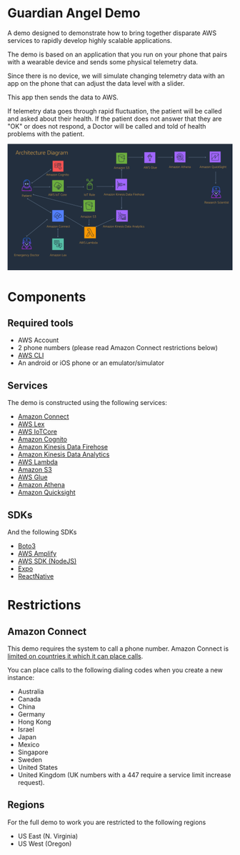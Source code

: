 # Guardian Angel Demo

A demo designed to demonstrate how to bring together disparate AWS services to rapidly develop highly scalable applications.

The demo is based on an application that you run on your phone that pairs with a wearable device and sends some physical telemetry data.

Since there is no device, we will simulate changing telemetry data with an app on the phone that can adjust the data level with a slider.

This app then sends the data to AWS.

If telemetry data goes through rapid fluctuation, the patient will be called and asked about their health.  If the patient does not answer that they are "OK" or does not respond, a Doctor will be called and told of health problems with the patient.

![Architecture](./images/arch.png)
 
# Components

## Required tools

- AWS Account
- 2 phone numbers (please read Amazon Connect restrictions below)
- [AWS CLI](https://aws.amazon.com/cli/)
- An android or iOS phone or an emulator/simulator

## Services
The demo is constructed using the following services:

- [Amazon Connect](https://aws.amazon.com/connect/)
- [AWS Lex](https://aws.amazon.com/connect/)
- [AWS IoTCore](https://aws.amazon.com/iot/)
- [Amazon Cognito](https://aws.amazon.com/cognito/)
- [Amazon Kinesis Data Firehose](https://aws.amazon.com/kinesis/data-firehose/)
- [Amazon Kinesis Data Analytics](https://aws.amazon.com/kinesis/data-analytics/)
- [AWS Lambda](https://aws.amazon.com/lambda/)
- [Amazon S3](https://aws.amazon.com/s3/)
- [AWS Glue](https://aws.amazon.com/glue/)
- [Amazon Athena](https://aws.amazon.com/athena/)
- [Amazon Quicksight](https://aws.amazon.com/quicksight/)


## SDKs

And the following SDKs

- [Boto3](https://boto3.amazonaws.com/v1/documentation/api/latest/index.html?id=docs_gateway)
- [AWS Amplify](https://aws-amplify.github.io/)
- [AWS SDK (NodeJS)](https://aws.amazon.com/sdk-for-node-js/)
- [Expo](https://expo.io/)
- [ReactNative](https://facebook.github.io/react-native/)

# Restrictions

## Amazon Connect

This demo requires the system to call a phone number.  Amazon Connect is [limited on countries it which it can place calls](https://docs.aws.amazon.com/general/latest/gr/aws_service_limits.html#limits_amazon_connect).

You can place calls to the following dialing codes when you create a new instance:
- Australia
- Canada
- China
- Germany
- Hong Kong
- Israel
- Japan
- Mexico
- Singapore
- Sweden
- United States
- United Kingdom (UK numbers with a 447 require a service limit increase request).

## Regions

For the full demo to work you are restricted to the following regions

- US East (N. Virginia)
- US West (Oregon)


